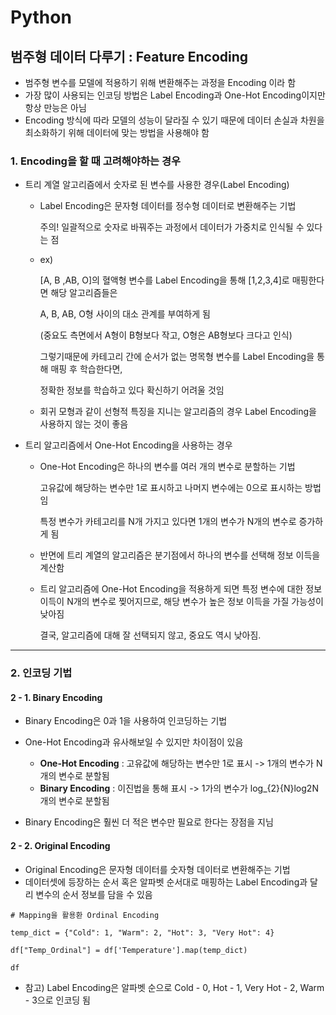 #  Python



## 범주형 데이터 다루기 : Feature Encoding



* 범주형 변수를 모델에 적용하기 위해 변환해주는 과정을 Encoding 이라 함
* 가장 많이 사용되는 인코딩 방법은 Label Encoding과 One-Hot Encoding이지만 항상 만능은 아님
* Encoding 방식에 따라 모델의 성능이 달라질 수 있기 때문에 데이터 손실과 차원을 최소화하기 위해 데이터에 맞는 방법을 사용해야 함



### 1. Encoding을 할 때 고려해야하는 경우

* 트리 계열 알고리즘에서 숫자로 된 변수를 사용한 경우(Label Encoding)

  * Label Encoding은 문자형 데이터를 정수형 데이터로 변환해주는 기법

    주의! 일괄적으로 숫자로 바꿔주는 과정에서 데이터가 가중치로 인식될 수 있다는 점

  * ex)

    [A, B ,AB, O]의 혈액형 변수를 Label Encoding을 통해 [1,2,3,4]로 매핑한다면 해당 알고리즘들은

    A, B, AB, O형 사이의 대소 관계를 부여하게 됨

    (중요도 측면에서 A형이 B형보다 작고, O형은 AB형보다 크다고 인식)

    그렇기때문에 카테고리 간에 순서가 없는 명목형 변수를 Label Encoding을 통해 매핑 후 학습한다면, 

    정확한 정보를 학습하고 있다 확신하기 어려울 것임

  * 회귀 모형과 같이 선형적 특징을 지니는 알고리즘의 경우 Label Encoding을 사용하지 않는 것이 좋음



* 트리 알고리즘에서 One-Hot Encoding을 사용하는 경우

  * One-Hot Encoding은 하나의 변수를 여러 개의 변수로 분할하는 기법

    고유값에 해당하는 변수만 1로 표시하고 나머지 변수에는 0으로 표시하는 방법임

    특정 변수가 카테고리를 N개 가지고 있다면 1개의 변수가 N개의 변수로 증가하게 됨

  * 반면에 트리 계열의 알고리즘은 분기점에서 하나의 변수를 선택해 정보 이득을 계산함

  * 트리 알고리즘에 One-Hot Encoding을 적용하게 되면 특정 변수에 대한 정보 이득이 N개의 변수로 찢어지므로, 해당 변수가 높은 정보 이득을 가질 가능성이 낮아짐

    결국, 알고리즘에 대해 잘 선택되지 않고, 중요도 역시 낮아짐.
    
    

------



### 2. 인코딩 기법

#### 2 - 1. Binary Encoding

* Binary Encoding은 0과 1을 사용하여 인코딩하는 기법

* One-Hot Encoding과 유사해보일 수 있지만 차이점이 있음

  * **One-Hot Encoding** : 고유값에 해당하는 변수만 1로 표시 -> 1개의 변수가 N개의 변수로 분할됨
  * **Binary Encoding** : 이진법을 통해 표시 -> 1가의 변수가 log_{2}{N}log2N개의 변수로 분할됨

* Binary Encoding은 훨씬 더 적은 변수만 필요로 한다는 장점을 지님

  

#### 2 - 2. Original Encoding

*  Original Encoding은 문자형 데이터를 숫자형 데이터로 변환해주는 기법
* 데이터셋에 등장하는 순서 혹은 알파벳 순서대로 매핑하는 Label Encoding과 달리 변수의 순서 정보를 담을 수 있음

```
# Mapping을 활용환 Ordinal Encoding

temp_dict = {"Cold": 1, "Warm": 2, "Hot": 3, "Very Hot": 4}

df["Temp_Ordinal"] = df['Temperature'].map(temp_dict)

df
```

* 참고) Label Encoding은 알파벳 순으로 Cold - 0, Hot - 1, Very Hot - 2, Warm - 3으로 인코딩 됨
